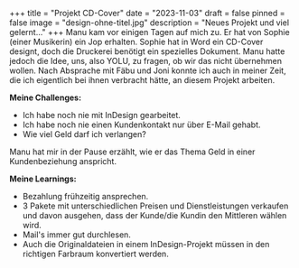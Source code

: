 +++
title = "Projekt CD-Cover"
date = "2023-11-03"
draft = false
pinned = false
image = "design-ohne-titel.jpg"
description = "Neues Projekt und viel gelernt..."
+++
Manu kam vor einigen Tagen auf mich zu. Er hat von Sophie (einer Musikerin) ein Jop erhalten. Sophie hat in Word ein CD-Cover designt, doch die Druckerei benötigt ein spezielles Dokument. Manu hatte jedoch die Idee, uns, also YOLU, zu fragen, ob wir das nicht übernehmen wollen. Nach Absprache mit Fäbu und Joni konnte ich auch in meiner Zeit, die ich eigentlich bei ihnen verbracht hätte, an diesem Projekt arbeiten.

**Meine Challenges:**

* Ich habe noch nie mit InDesign gearbeitet.
* Ich habe noch nie einen Kundenkontakt nur über E-Mail gehabt.
* Wie viel Geld darf ich verlangen?

Manu hat mir in der Pause erzählt, wie er das Thema Geld in einer Kundenbeziehung anspricht.

**Meine Learnings:**

* Bezahlung frühzeitig ansprechen.
* 3 Pakete mit unterschiedlichen Preisen und Dienstleistungen verkaufen und davon ausgehen, dass der Kunde/die Kundin den Mittleren wählen wird.
* Mail's immer gut durchlesen.
* Auch die Originaldateien in einem InDesign-Projekt müssen in den richtigen Farbraum konvertiert werden.